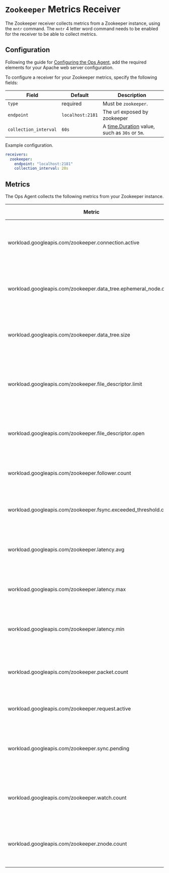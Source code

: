 # `Zookeeper` Metrics Receiver

The Zookeeper receiver collects metrics from a Zookeeper instance, using the `mntr` command. The `mntr` 4 letter word command needs
to be enabled for the receiver to be able to collect metrics.

## Configuration

Following the guide for [Configuring the Ops Agent](https://cloud.google.com/stackdriver/docs/solutions/agents/ops-agent/configuration#file-location), add the required elements for your Apache web server configuration.

To configure a receiver for your Zookeeper metrics, specify the following fields:

| Field                 | Default                 | Description                                                                            |
|-----------------------|-------------------------|----------------------------------------------------------------------------------------|
| `type`                | required                | Must be `zookeeper`.                                                                   |
| `endpoint`            | `localhost:2181`        | The url exposed by zookeeper                                                           |
| `collection_interval` | `60s`                   | A [time.Duration](https://pkg.go.dev/time#ParseDuration) value, such as `30s` or `5m`. |

Example configuration.

```yaml
receivers:
  zookeeper:
    endpoint: "localhost:2181"
    collection_interval: 20s
```

## Metrics

The Ops Agent collects the following metrics from your Zookeeper instance.

| Metric                                               | Data Type | Unit       | Labels                      | Description                                  |
|------------------------------------------------------|-----------|------------|-----------------------------|----------------------------------------------|
| workload.googleapis.com/zookeeper.connection.active               | sum   | connections      |           | Number of active clients connected to a ZooKeeper server.                   |
| workload.googleapis.com/zookeeper.data_tree.ephemeral_node.count  | sum   | nodes            |           | Number of ephemeral nodes that a ZooKeeper server has in its data tree.     |
| workload.googleapis.com/zookeeper.data_tree.size                  | sum   | By               |           | Size of data in bytes that a ZooKeeper server has in its data tree.         |
| workload.googleapis.com/zookeeper.file_descriptor.limit           | gauge | file_descriptors |           | Maximum number of file descriptors that a ZooKeeper server can open.        |
| workload.googleapis.com/zookeeper.file_descriptor.open            | sum   | file_descriptors |           | Number of file descriptors that a ZooKeeper server has open.                |
| workload.googleapis.com/zookeeper.follower.count                  | sum   | followers        | state     | The number of followers. Only exposed by the leader.                        |
| workload.googleapis.com/zookeeper.fsync.exceeded_threshold.count  | sum   | events           |           | Number of times fsync duration has exceeded warning threshold.              |
| workload.googleapis.com/zookeeper.latency.avg                     | gauge | ms               |           | Average time in milliseconds for requests to be processed.                  |
| workload.googleapis.com/zookeeper.latency.max                     | gauge | ms               |           | Maximum time in milliseconds for requests to be processed.                  |
| workload.googleapis.com/zookeeper.latency.min                     | gauge | ms               |           | Minimum time in milliseconds for requests to be processed.                  |
| workload.googleapis.com/zookeeper.packet.count                    | sum   | packets          | direction | The number of ZooKeeper packets received or sent by a server.               |
| workload.googleapis.com/zookeeper.request.active                  | sum   | requests         |           | Number of currently executing requests.                                     |
| workload.googleapis.com/zookeeper.sync.pending                    | sum   | syncs            |           | The number of pending syncs from the followers. Only exposed by the leader. |
| workload.googleapis.com/zookeeper.watch.count                     | sum   | watches          |           | Number of watches placed on Z-Nodes on a ZooKeeper server.                  |
| workload.googleapis.com/zookeeper.znode.count                     | sum   | znodes           |           | Number of z-nodes that a ZooKeeper server has in its data tree.             |
